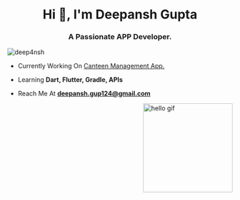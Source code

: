 <h1 align="center">Hi 👋, I'm Deepansh Gupta
 </h1>
<h3 align="center">A Passionate APP Developer.</h3>

<p align="left"> <img src="https://komarev.com/ghpvc/?username=deep4nsh&label=Profile%20views&color=0e75b6&style=flat" alt="deep4nsh" /> </p>

* Currently Working On [Canteen Management App.](https://github.com/deep4nsh/CanTeen)

* Learning **Dart, Flutter, Gradle, APIs**

* Reach Me At **deepansh.gup124@gmail.com**
<img align="right" src="https://media4.giphy.com/media/Ll22OhMLAlVDb8UQWe/200w.gif?cid=6c09b9523e4wsa4ms3vwobkfo9ngvidk4je5wdimriy1o4o7&ep=v1_stickers_search&rid=200w.gif&ct=s" alt="hello gif" width="200" height="200" align="centre">
